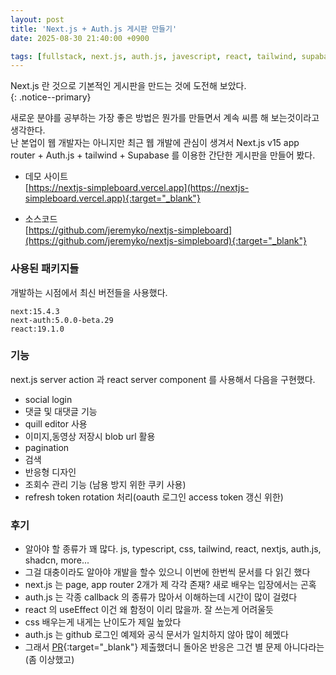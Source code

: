 ```yaml
---
layout: post
title: 'Next.js + Auth.js 게시판 만들기'
date: 2025-08-30 21:40:00 +0900

tags: [fullstack, next.js, auth.js, javescript, react, tailwind, supabase, oauth2, social login]
---
```


Next.js 란 것으로 기본적인 게시판을 만드는 것에 도전해 보았다.  
{: .notice--primary}

새로운 분야를 공부하는 가장 좋은 방법은 뭔가를 만들면서 계속 씨름 해 보는것이라고 생각한다.  
난 본업이 웹 개발자는 아니지만 최근 웹 개발에 관심이 생겨서 Next.js v15 app router + Auth.js + tailwind + Supabase 를 이용한 간단한 게시판을 만들어 봤다.


- 데모 사이트  
[https://nextjs-simpleboard.vercel.app](https://nextjs-simpleboard.vercel.app){:target="_blank"}

- 소스코드  
[https://github.com/jeremyko/nextjs-simpleboard](https://github.com/jeremyko/nextjs-simpleboard){:target="_blank"}

### 사용된 패키지들

개발하는 시점에서 최신 버전들을 사용했다.

    next:15.4.3
    next-auth:5.0.0-beta.29
    react:19.1.0

### 기능

next.js server action 과 react server component 를 사용해서 다음을 구현했다.

- social login
- 댓글 및 대댓글 기능
- quill editor 사용
- 이미지,동영상 저장시 blob url 활용
- pagination
- 검색
- 반응형 디자인
- 조회수 관리 기능 (남용 방지 위한 쿠키 사용)
- refresh token rotation 처리(oauth 로그인 access token 갱신 위한)

### 후기

- 알아야 할 종류가 꽤 많다. js, typescript, css, tailwind, react, nextjs, auth.js, shadcn, more...
- 그걸 대충이라도 알아야 개발을 할수 있으니 이번에 한번씩 문서를 다 읽긴 했다
- next.js 는 page, app router 2개가 제 각각 존재? 새로 배우는 입장에서는 곤혹
- auth.js 는 각종 callback 의 종류가 많아서 이해하는데 시간이 많이 걸렸다
- react 의 useEffect 이건 왜 함정이 이리 많을까. 잘 쓰는게 어려울듯
- css 배우는게 내게는 난이도가 제일 높았다
- auth.js 는 github 로그인 예제와 공식 문서가 일치하지 않아 많이 헤멨다
- 그래서 [PR](https://github.com/nextauthjs/next-auth/pull/13166){:target="_blank"} 제출했더니 돌아온 반응은 그건 별 문제 아니다라는(좀 이상했고)
